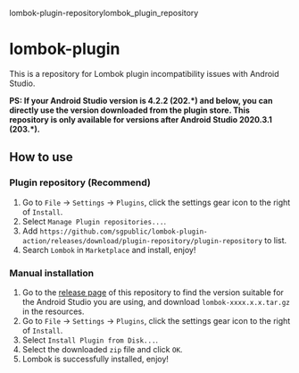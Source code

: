 lombok-plugin-repositorylombok_plugin_repository
# lombok-plugin

This is a repository for Lombok plugin incompatibility issues with Android Studio.

**PS: If your Android Studio version is 4.2.2 (202.\*) and below, you can directly use the version downloaded from the plugin store. This repository is only available for versions after Android Studio 2020.3.1 (203.\*).**

## How to use

### Plugin repository (Recommend)

1. Go to `File` -> `Settings` -> `Plugins`, click the settings gear icon to the right of `Install`.
2. Select `Manage Plugin repositories...`.
3. Add `https://github.com/sgpublic/lombok-plugin-action/releases/download/plugin-repository/plugin-repository` to list.
4. Search `Lombok` in `Marketplace` and install, enjoy!

### Manual installation

1. Go to the [release page](https://github.com/sgpublic/lombok-plugin-action/releases) of this repository to find the version suitable for the Android Studio you are using, and download `lombok-xxxx.x.x.tar.gz` in the resources.
2. Go to `File` -> `Settings` -> `Plugins`, click the settings gear icon to the right of `Install`.
3. Select `Install Plugin from Disk...`.
4. Select the downloaded `zip` file and click `OK`.
5. Lombok is successfully installed, enjoy!